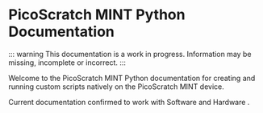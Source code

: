 # PicoScratch MINT Python Documentation

::: warning
This documentation is a work in progress. Information may be missing, incomplete or incorrect.
:::

Welcome to the PicoScratch MINT Python documentation for creating and running custom scripts natively on the PicoScratch MINT device.

Current documentation confirmed to work with Software <Badge type="tip" text="1.1.0" /> and Hardware <Badge type="tip" text="rev3" />.
